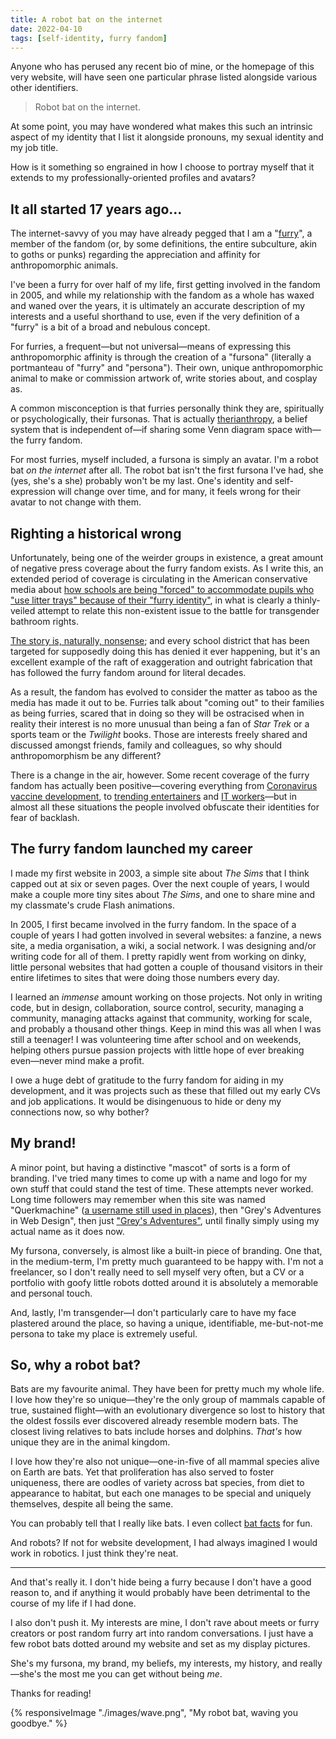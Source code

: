 ```yaml
---
title: A robot bat on the internet
date: 2022-04-10
tags: [self-identity, furry fandom]
---
```


Anyone who has perused any recent bio of mine, or the homepage of this very website, will have seen one particular phrase listed alongside various other identifiers.

> Robot bat on the internet.

At some point, you may have wondered what makes this such an intrinsic aspect of my identity that I list it alongside pronouns, my sexual identity and my job title.

How is it something so engrained in how I choose to portray myself that it extends to my professionally-oriented profiles and avatars?

## It all started 17 years ago…

The internet-savvy of you may have already pegged that I am a "[furry](https://en.wikipedia.org/wiki/Furry_fandom)", a member of the fandom (or, by some definitions, the entire subculture, akin to goths or punks) regarding the appreciation and affinity for anthropomorphic animals.

I've been a furry for over half of my life, first getting involved in the fandom in 2005, and while my relationship with the fandom as a whole has waxed and waned over the years, it is ultimately an accurate description of my interests and a useful shorthand to use, even if the very definition of a "furry" is a bit of a broad and nebulous concept.

For furries, a frequent—but not universal—means of expressing this anthropomorphic affinity is through the creation of a "fursona" (literally a portmanteau of "furry" and "persona"). Their own, unique anthropomorphic animal to make or commission artwork of, write stories about, and cosplay as.

A common misconception is that furries personally think they are, spiritually or psychologically, their fursonas. That is actually [therianthropy](https://en.wikipedia.org/wiki/Therianthropy#Modern_therianthropy), a belief system that is independent of—if sharing some Venn diagram space with—the furry fandom.

For most furries, myself included, a fursona is simply an avatar. I'm a robot bat _on the internet_ after all. The robot bat isn't the first fursona I've had, she (yes, she's a she) probably won't be my last. One's identity and self-expression will change over time, and for many, it feels wrong for their avatar to not change with them.

## Righting a historical wrong

Unfortunately, being one of the weirder groups in existence, a great amount of negative press coverage about the furry fandom exists. As I write this, an extended period of coverage is circulating in the American conservative media about [how schools are being "forced" to accommodate pupils who "use litter trays" because of their "furry identity"](https://www.thedailybeast.com/furry-panic-is-the-latest-dumb-gop-attack-on-public-schools), in what is clearly a thinly-veiled attempt to relate this non-existent issue to the battle for transgender bathroom rights.

[The story is, naturally, nonsense](https://www.theguardian.com/us-news/2022/mar/29/nebraska-lawmaker-litter-boxes-claim-debunked); and every school district that has been targeted for supposedly doing this has denied it ever happening, but it's an excellent example of the raft of exaggeration and outright fabrication that has followed the furry fandom around for literal decades.

As a result, the fandom has evolved to consider the matter as taboo as the media has made it out to be. Furries talk about "coming out" to their families as being furries, scared that in doing so they will be ostracised when in reality their interest is no more unusual than being a fan of _Star Trek_ or a sports team or the _Twilight_ books. Those are interests freely shared and discussed amongst friends, family and colleagues, so why should anthropomorphism be any different?

There is a change in the air, however. Some recent coverage of the furry fandom has actually been positive—covering everything from [Coronavirus vaccine development](https://www.inputmag.com/features/furry-scientist-vaccines-chise-covid-19-twitter-controversy), to [trending entertainers](https://www.polygon.com/2021/2/18/22289309/twitch-vtuber-chester-otter-vr-kris-yim-animation) and [IT workers](https://thespinoff.co.nz/irl/11-01-2022/who-runs-the-internet-furries)—but in almost all these situations the people involved obfuscate their identities for fear of backlash.

## The furry fandom launched my career

I made my first website in 2003, a simple site about _The Sims_ that I think capped out at six or seven pages. Over the next couple of years, I would make a couple more tiny sites about _The Sims_, and one to share mine and my classmate's crude Flash animations.

In 2005, I first became involved in the furry fandom. In the space of a couple of years I had gotten involved in several websites: a fanzine, a news site, a media organisation, a wiki, a social network. I was designing and/or writing code for all of them. I pretty rapidly went from working on dinky, little personal websites that had gotten a couple of thousand visitors in their entire lifetimes to sites that were doing those numbers every day.

I learned an _immense_ amount working on those projects. Not only in writing code, but in design, collaboration, source control, security, managing a community, managing attacks against that community, working for scale, and probably a thousand other things. Keep in mind this was all when I was still a teenager! I was volunteering time after school and on weekends, helping others pursue passion projects with little hope of ever breaking even—never mind make a profit.

I owe a huge debt of gratitude to the furry fandom for aiding in my development, and it was projects such as these that filled out my early CVs and job applications. It would be disingenuous to hide or deny my connections now, so why bother?

## My brand!

A minor point, but having a distinctive "mascot" of sorts is a form of branding. I've tried many times to come up with a name and logo for my own stuff that could stand the test of time. These attempts never worked. Long time followers may remember when this site was named "Querkmachine" ([a username still used in places](https://github.com/querkmachine)), then "Grey's Adventures in Web Design", then just ["Grey's Adventures"](https://web.archive.org/web/20120418022337/http://greysadventures.com/), until finally simply using my actual name as it does now.

My fursona, conversely, is almost like a built-in piece of branding. One that, in the medium-term, I'm pretty much guaranteed to be happy with. I'm not a freelancer, so I don't really need to sell myself very often, but a CV or a portfolio with goofy little robots dotted around it is absolutely a memorable and personal touch.

And, lastly, I'm transgender—I don't particularly care to have my face plastered around the place, so having a unique, identifiable, me-but-not-me persona to take my place is extremely useful.

## So, why a robot bat?

Bats are my favourite animal. They have been for pretty much my whole life. I love how they're so unique—they're the only group of mammals capable of true, sustained flight—with an evolutionary divergence so lost to history that the oldest fossils ever discovered already resemble modern bats. The closest living relatives to bats include horses and dolphins. _That's_ how unique they are in the animal kingdom.

I love how they're also not unique—one-in-five of all mammal species alive on Earth are bats. Yet that proliferation has also served to foster uniqueness, there are oodles of variety across bat species, from diet to appearance to habitat, but each one manages to be special and uniquely themselves, despite all being the same.

You can probably tell that I really like bats. I even collect [bat facts](http://projects.berly.kim/bat-fact/) for fun.

And robots? If not for website development, I had always imagined I would work in robotics. I just think they're neat.

---

And that's really it. I don't hide being a furry because I don't have a good reason to, and if anything it would probably have been detrimental to the course of my life if I had done.

I also don't push it. My interests are mine, I don't rave about meets or furry creators or post random furry art into random conversations. I just have a few robot bats dotted around my website and set as my display pictures.

She's my fursona, my brand, my beliefs, my interests, my history, and really—she's the most me you can get without being _me_.

Thanks for reading!

{% responsiveImage "./images/wave.png", "My robot bat, waving you goodbye." %}
